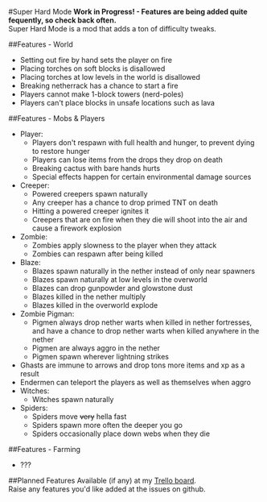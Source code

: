 #Super Hard Mode
**Work in Progress! - Features are being added quite fequently, so check back often.**  
Super Hard Mode is a mod that adds a ton of difficulty tweaks.

##Features - World
* Setting out fire by hand sets the player on fire
* Placing torches on soft blocks is disallowed
* Placing torches at low levels in the world is disallowed
* Breaking netherrack has a chance to start a fire
* Players cannot make 1-block towers (nerd-poles)
* Players can't place blocks in unsafe locations such as lava

##Features - Mobs & Players
* Player:
    * Players don't respawn with full health and hunger, to prevent dying to restore hunger
    * Players can lose items from the drops they drop on death
    * Breaking cactus with bare hands hurts
    * Special effects happen for certain environmental damage sources
* Creeper:
    * Powered creepers spawn naturally
    * Any creeper has a chance to drop primed TNT on death
    * Hitting a powered creeper ignites it
    * Creepers that are on fire when they die will shoot into the air and cause a firework explosion
* Zombie:
    * Zombies apply slowness to the player when they attack
    * Zombies can respawn after being killed
* Blaze:
    * Blazes spawn naturally in the nether instead of only near spawners
    * Blazes spawn naturally at low levels in the overworld
    * Blazes can drop gunpowder and glowstone dust
    * Blazes killed in the nether multiply
    * Blazes killed in the overworld explode
* Zombie Pigman:
    * Pigmen always drop nether warts when killed in nether fortresses, and have a chance to drop nether warts when killed anywhere in the nether
    * Pigmen are always aggro in the nether
    * Pigmen spawn wherever lightning strikes
* Ghasts are immune to arrows and drop tons more items and xp as a result
* Endermen can teleport the players as well as themselves when aggro
* Witches:
    * Witches spawn naturally
* Spiders:
    * Spiders move ~~very~~ hella fast
    * Spiders spawn more often the deeper you go
    * Spiders occasionally place down webs when they die

##Features - Farming
* ???

##Planned Features
Available (if any) at my [Trello board](https://trello.com/b/Mtvgrxlf/mattdahepic-minecraft-mods).  
Raise any features you'd like added at the issues on github.